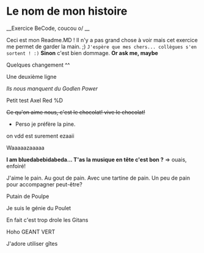 # Le nom de mon histoire
__Exercice BeCode, coucou o/ __

Ceci est mon Readme.MD ! Il n'y a pas grand chose à voir mais cet exercice me permet de garder la main. ;)
```J'espère que mes chers... collègues s'en sortent ! :)```
__Sinon__ c'est bien dommage. **Or ask me, maybe**


Quelques changement ^^

Une deuxième ligne

_Ils nous manquent du Godlen Power_  

Petit test Axel Red  %D

~~Ce qu'on aime nous, c'est le chocolat! vive le chocolat!~~

* Perso je préfère la pine.

on vdd est surement ezaaii

Waaaaazaaaaa 

**I am bluedabebidabeda... T'as la musique en tête c'est bon ?** => ouais, enfoiré! 

J'aime le pain.
Au gout de pain.
Avec une tartine de pain.
Un peu de pain pour accompagner peut-être? 

Putain de Poulpe

Je suis le génie du Poulet

En fait c'est trop drole les Gitans

Hoho GEANT VERT

J'adore utiliser gîtes



